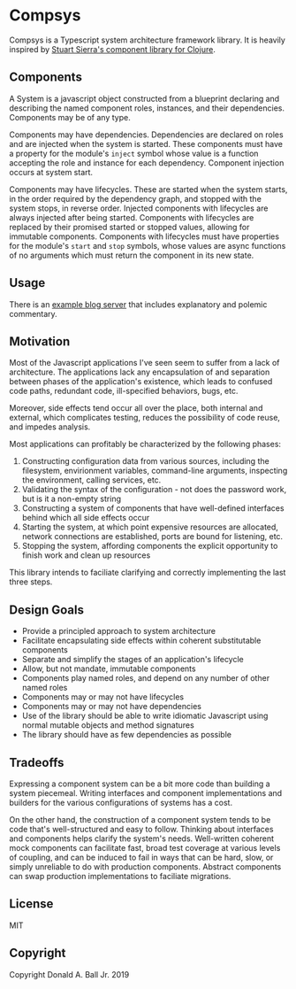 # Compsys

Compsys is a Typescript system architecture framework library. It is heavily
inspired by [Stuart Sierra's component library for
Clojure](https://github.com/stuartsierra/component).

## Components

A System is a javascript object constructed from a blueprint declaring and
describing the named component roles, instances, and their dependencies.
Components may be of any type.

Components may have dependencies. Dependencies are declared on roles and are
injected when the system is started. These components must have a property for
the module's `inject` symbol whose value is a function accepting the role and
instance for each dependency. Component injection occurs at system start.

Components may have lifecycles. These are started when the system starts, in the
order required by the dependency graph, and stopped with the system stops, in
reverse order. Injected components with lifecycles are always injected after
being started. Components with lifecycles are replaced by their promised started
or stopped values, allowing for immutable components. Components with lifecycles
must have properties for the module's `start` and `stop` symbols, whose values
are async functions of no arguments which must return the component in its new
state.

## Usage

There is an [example blog server](example/src/index.ts) that includes
explanatory and polemic commentary.

## Motivation

Most of the Javascript applications I've seen seem to suffer from a lack of
architecture. The applications lack any encapsulation of and separation between
phases of the application's existence, which leads to confused code paths,
redundant code, ill-specified behaviors, bugs, etc.

Moreover, side effects tend occur all over the place, both internal and
external, which complicates testing, reduces the possibility of code reuse, and
impedes analysis.

Most applications can profitably be characterized by the following phases:

1. Constructing configuration data from various sources, including the
   filesystem, envirionment variables, command-line arguments, inspecting the
   environment, calling services, etc.
2. Validating the syntax of the configuration - not does the password work, but
   is it a non-empty string
3. Constructing a system of components that have well-defined interfaces behind
   which all side effects occur
4. Starting the system, at which point expensive resources are allocated,
   network connections are established, ports are bound for listening, etc.
5. Stopping the system, affording components the explicit opportunity to finish
   work and clean up resources

This library intends to faciliate clarifying and correctly implementing the last
three steps.

## Design Goals

* Provide a principled approach to system architecture
* Facilitate encapsulating side effects within coherent substitutable components
* Separate and simplify the stages of an application's lifecycle
* Allow, but not mandate, immutable components
* Components play named roles, and depend on any number of other named roles
* Components may or may not have lifecycles
* Components may or may not have dependencies
* Use of the library should be able to write idiomatic Javascript using normal
  mutable objects and method signatures
* The library should have as few dependencies as possible

## Tradeoffs

Expressing a component system can be a bit more code than building a system
piecemeal. Writing interfaces and component implementations and builders for the
various configurations of systems has a cost.

On the other hand, the construction of a component system tends to be code
that's well-structured and easy to follow. Thinking about interfaces and
components helps clarify the system's needs. Well-written coherent mock
components can facilitate fast, broad test coverage at various levels of
coupling, and can be induced to fail in ways that can be hard, slow, or simply
unreliable to do with production components. Abstract components can swap
production implementations to faciliate migrations.

## License

MIT

## Copyright

Copyright Donald A. Ball Jr. 2019